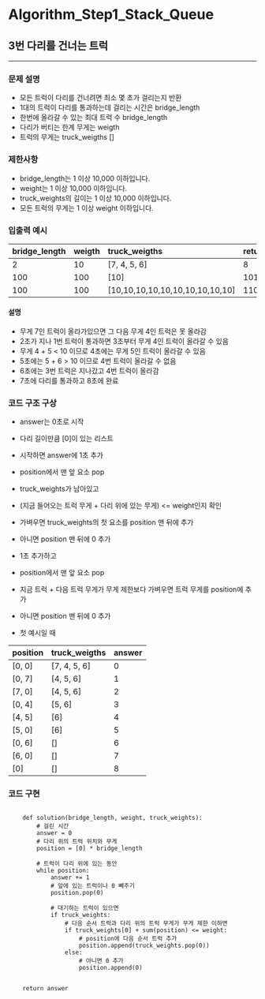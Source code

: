 # Algorithm_Step1_Stack_Queue
## 3번 다리를 건너는 트럭 
***

### 문제 설명 
- 모든 트럭이 다리를 건너려면 최소 몇 초가 걸리는지 반환
- 1대의 트럭이 다리를 통과하는데 걸리는 시간은 bridge_length
- 한번에 올라갈 수 있는 최대 트럭 수 bridge_length
- 다리가 버티는 한계 무게는 weigth
- 트럭의 무게는 truck_weigths []  

### 제한사항
- bridge_length는 1 이상 10,000 이하입니다.
- weight는 1 이상 10,000 이하입니다.
- truck_weights의 길이는 1 이상 10,000 이하입니다.
- 모든 트럭의 무게는 1 이상 weight 이하입니다.

### 입출력 예시 
 | bridge_length| weigth| truck_weigths                   | return|
 | :----------- | :-----| :-------------------------------| :-----|
 | 2            | 10    | [7, 4, 5, 6]                    | 8     |
 | 100          | 100   | [10]                            | 101   |
 | 100          | 100   | [10,10,10,10,10,10,10,10,10,10] | 110   |   

#### 설명  
- 무게 7인 트럭이 올라가있으면 그 다음 무게 4인 트럭은 못 올라감 
- 2초가 지나 1번 트럭이 통과하면 3초부터 무게 4인 트럭이 올라갈 수 있음 
- 무게 4 + 5 < 10 이므로 4초에는 무게 5인 트럭이 올라갈 수 있음 
- 5초에는 5 + 6 > 10 이므로 4번 트럭이 올라갈 수 없음
- 6초에는 3번 트럭은 지나갔고 4번 트럭이 올라감
- 7초에 다리를 통과하고 8초에 완료 

### 코드 구조 구상
- answer는 0초로 시작
- 다리 길이만큼 [0]이 있는 리스트 
- 시작하면 answer에 1초 추가
- position에서 맨 앞 요소 pop 

- truck_weights가 남아있고 
- (지금 들어오는 트럭 무게 + 다리 위에 있는 무게) <= weight인지 확인 
- 가벼우면 truck_weights의 첫 요소를 position 맨 뒤에 추가
- 아니면 position 맨 뒤에 0 추가 
- 1초 추가하고 
- position에서 맨 앞 요소 pop
- 지금 트럭 + 다음 트럭 무게가 무게 제한보다 가벼우면 트럭 무게를 position에 추가   
- 아니면 position 맨 뒤에 0 추가

- 첫 예시일 때

| position     | truck_weigths | answer|
| :----------- |  :------------| :-----|
| [0, 0]       | [7, 4, 5, 6]  | 0     |
| [0, 7]       | [4, 5, 6]     | 1     |
| [7, 0]       | [4, 5, 6]     | 2     |
| [0, 4]       | [5, 6]        | 3     |
| [4, 5]       | [6]           | 4     |
| [5, 0]       | [6]           | 5     |
| [0, 6]       | []            | 6     |
| [6, 0]       | []            | 7     |
| [0]          | []            | 8     |

### 코드 구현

<pre>
<code>
    def solution(bridge_length, weight, truck_weights):
        # 걸린 시간 
        answer = 0
        # 다리 위의 트럭 위치와 무게 
        position = [0] * bridge_length
        
        # 트럭이 다리 위에 있는 동안
        while position:
            answer += 1          
            # 앞에 있는 트럭이나 0 빼주기 
            position.pop(0)
            
            # 대기하는 트럭이 있으면 
            if truck_weights:
                # 다음 순서 트럭과 다리 위의 트럭 무게가 무게 제한 이하면 
                if truck_weights[0] + sum(position) <= weight:
                    # position에 다음 순서 트럭 추가 
                    position.append(truck_weights.pop(0))
                else:
                    # 아니면 0 추가 
                    position.append(0)
        
    
    return answer

</code>
</pre>
